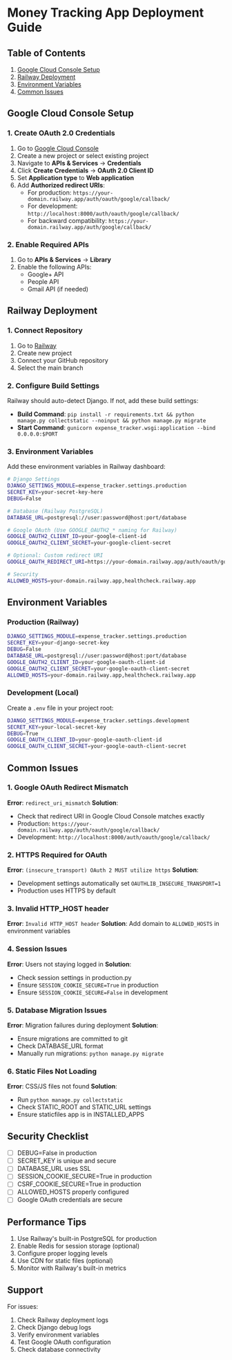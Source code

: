 # Money Tracking App Deployment Guide

## Table of Contents
1. [Google Cloud Console Setup](#google-cloud-console-setup)
2. [Railway Deployment](#railway-deployment)
3. [Environment Variables](#environment-variables)
4. [Common Issues](#common-issues)

## Google Cloud Console Setup

### 1. Create OAuth 2.0 Credentials
1. Go to [Google Cloud Console](https://console.cloud.google.com/)
2. Create a new project or select existing project
3. Navigate to **APIs & Services** → **Credentials**
4. Click **Create Credentials** → **OAuth 2.0 Client ID**
5. Set **Application type** to **Web application**
6. Add **Authorized redirect URIs**:
   - For production: `https://your-domain.railway.app/auth/oauth/google/callback/`
   - For development: `http://localhost:8000/auth/oauth/google/callback/`
   - For backward compatibility: `https://your-domain.railway.app/auth/google/callback/`

### 2. Enable Required APIs
1. Go to **APIs & Services** → **Library**
2. Enable the following APIs:
   - Google+ API
   - People API
   - Gmail API (if needed)

## Railway Deployment

### 1. Connect Repository
1. Go to [Railway](https://railway.app/)
2. Create new project
3. Connect your GitHub repository
4. Select the main branch

### 2. Configure Build Settings
Railway should auto-detect Django. If not, add these build settings:
- **Build Command**: `pip install -r requirements.txt && python manage.py collectstatic --noinput && python manage.py migrate`
- **Start Command**: `gunicorn expense_tracker.wsgi:application --bind 0.0.0.0:$PORT`

### 3. Environment Variables
Add these environment variables in Railway dashboard:

```bash
# Django Settings
DJANGO_SETTINGS_MODULE=expense_tracker.settings.production
SECRET_KEY=your-secret-key-here
DEBUG=False

# Database (Railway PostgreSQL)
DATABASE_URL=postgresql://user:password@host:port/database

# Google OAuth (Use GOOGLE_OAUTH2_* naming for Railway)
GOOGLE_OAUTH2_CLIENT_ID=your-google-client-id
GOOGLE_OAUTH2_CLIENT_SECRET=your-google-client-secret

# Optional: Custom redirect URI
GOOGLE_OAUTH_REDIRECT_URI=https://your-domain.railway.app/auth/oauth/google/callback/

# Security
ALLOWED_HOSTS=your-domain.railway.app,healthcheck.railway.app
```

## Environment Variables

### Production (Railway)
```bash
DJANGO_SETTINGS_MODULE=expense_tracker.settings.production
SECRET_KEY=your-django-secret-key
DEBUG=False
DATABASE_URL=postgresql://user:password@host:port/database
GOOGLE_OAUTH2_CLIENT_ID=your-google-oauth-client-id
GOOGLE_OAUTH2_CLIENT_SECRET=your-google-oauth-client-secret
ALLOWED_HOSTS=your-domain.railway.app,healthcheck.railway.app
```

### Development (Local)
Create a `.env` file in your project root:
```bash
DJANGO_SETTINGS_MODULE=expense_tracker.settings.development
SECRET_KEY=your-local-secret-key
DEBUG=True
GOOGLE_OAUTH_CLIENT_ID=your-google-oauth-client-id
GOOGLE_OAUTH_CLIENT_SECRET=your-google-oauth-client-secret
```

## Common Issues

### 1. Google OAuth Redirect Mismatch
**Error**: `redirect_uri_mismatch`
**Solution**: 
- Check that redirect URI in Google Cloud Console matches exactly
- Production: `https://your-domain.railway.app/auth/oauth/google/callback/`
- Development: `http://localhost:8000/auth/oauth/google/callback/`

### 2. HTTPS Required for OAuth
**Error**: `(insecure_transport) OAuth 2 MUST utilize https`
**Solution**: 
- Development settings automatically set `OAUTHLIB_INSECURE_TRANSPORT=1`
- Production uses HTTPS by default

### 3. Invalid HTTP_HOST header
**Error**: `Invalid HTTP_HOST header`
**Solution**: Add domain to `ALLOWED_HOSTS` in environment variables

### 4. Session Issues
**Error**: Users not staying logged in
**Solution**: 
- Check session settings in production.py
- Ensure `SESSION_COOKIE_SECURE=True` in production
- Ensure `SESSION_COOKIE_SECURE=False` in development

### 5. Database Migration Issues
**Error**: Migration failures during deployment
**Solution**:
- Ensure migrations are committed to git
- Check DATABASE_URL format
- Manually run migrations: `python manage.py migrate`

### 6. Static Files Not Loading
**Error**: CSS/JS files not found
**Solution**:
- Run `python manage.py collectstatic`
- Check STATIC_ROOT and STATIC_URL settings
- Ensure staticfiles app is in INSTALLED_APPS

## Security Checklist

- [ ] DEBUG=False in production
- [ ] SECRET_KEY is unique and secure
- [ ] DATABASE_URL uses SSL
- [ ] SESSION_COOKIE_SECURE=True in production
- [ ] CSRF_COOKIE_SECURE=True in production
- [ ] ALLOWED_HOSTS properly configured
- [ ] Google OAuth credentials are secure

## Performance Tips

1. Use Railway's built-in PostgreSQL for production
2. Enable Redis for session storage (optional)
3. Configure proper logging levels
4. Use CDN for static files (optional)
5. Monitor with Railway's built-in metrics

## Support

For issues:
1. Check Railway deployment logs
2. Check Django debug logs
3. Verify environment variables
4. Test Google OAuth configuration
5. Check database connectivity 